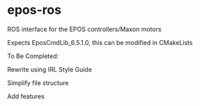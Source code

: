 # epos-ros
ROS interface for the EPOS controllers/Maxon motors

Expects EposCmdLib_6.5.1.0, this can be modified in CMakeLists

To Be Completed:

Rewrite using IRL Style Guide

Simplify file structure

Add features
